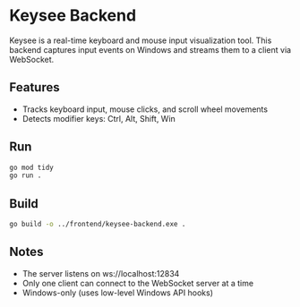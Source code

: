 # Keysee Backend

Keysee is a real-time keyboard and mouse input visualization tool.
This backend captures input events on Windows and streams them to a client via WebSocket.

## Features
- Tracks keyboard input, mouse clicks, and scroll wheel movements
- Detects modifier keys: Ctrl, Alt, Shift, Win

## Run
```bash
go mod tidy
go run .
```

## Build
```bash
go build -o ../frontend/keysee-backend.exe .
```

## Notes
- The server listens on ws://localhost:12834
- Only one client can connect to the WebSocket server at a time
- Windows-only (uses low-level Windows API hooks)